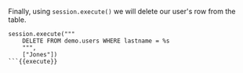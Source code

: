 Finally, using `session.execute()` we will delete our user's row from the table.

```
session.execute("""
    DELETE FROM demo.users WHERE lastname = %s
    """, 
    ["Jones"])
```{{execute}}    
    


